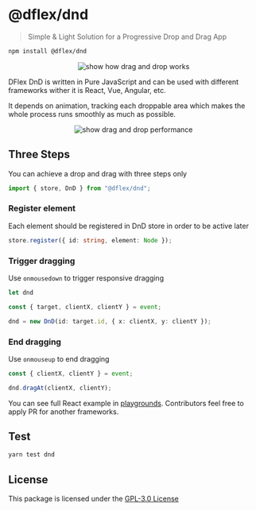 # @dflex/dnd

> Simple & Light Solution for a Progressive Drop and Drag App

```bash
npm install @dflex/dnd
```

<p align="center">
    <img src="https://raw.githubusercontent.com/jalal246/dflex/master/packages/dnd/public/dnd.gif" alt="show how drag and drop works" />
</p>

DFlex DnD is written in Pure JavaScript and can be used with different frameworks
wither it is React, Vue, Angular, etc.

It depends on animation, tracking each droppable area which makes the whole
process runs smoothly as much as possible.

<p align="center">
    <img src="https://raw.githubusercontent.com/jalal246/dflex/master/packages/dnd/public/dnd.png" alt="show drag and drop performance" />
</p>

## Three Steps

You can achieve a drop and drag with three steps only

```js
import { store, DnD } from "@dflex/dnd";
```

### Register element

Each element should be registered in DnD store in order to be active later

```ts
store.register({ id: string, element: Node });
```

### Trigger dragging

Use `onmousedown` to trigger responsive dragging

```ts
let dnd

const { target, clientX, clientY } = event;

dnd = new DnD(id: target.id, { x: clientX, y: clientY });
```

### End dragging

Use `onmouseup` to end dragging

```ts
const { clientX, clientY } = event;

dnd.dragAt(clientX, clientY);
```

You can see full React example in
[playgrounds](https://github.com/jalal246/dflex/tree/master/playgrounds/dflex-react-dnd).
Contributors feel free to apply PR for another frameworks.

## Test

```sh
yarn test dnd
```

## License

This package is licensed under the [GPL-3.0 License](https://github.com/jalal246/dflex/tree/master/packages/dnd/LICENSE)
